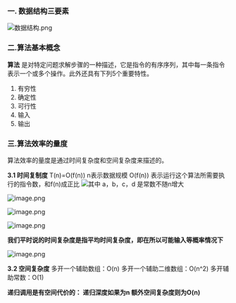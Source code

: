 ### 一. 数据结构三要素

![数据结构.png](https://upload-images.jianshu.io/upload_images/12637001-ffa4ec0b29479f84.png?imageMogr2/auto-orient/strip%7CimageView2/2/w/1240)

### 二.算法基本概念
**算法** 是对特定问题求解步骤的一种描述，它是指令的有序序列，其中每一条指令表示一个或多个操作。此外还具有下列5个重要特性。
1. 有穷性
2. 确定性
3. 可行性
4. 输入
5. 输出

### 三.算法效率的量度
算法效率的量度是通过时间复杂度和空间复杂度来描述的。

**3.1 时间复制度**
  T(n)=O(f(n))  n表示数据规模   O(f(n)) 表示运行这个算法所需要执行的指令数，和f(n)成正比
![其中 a，b，c，d 是常数不随n增大](https://upload-images.jianshu.io/upload_images/12637001-4b8a42d3d817a97b.png?imageMogr2/auto-orient/strip%7CimageView2/2/w/1240)

![image.png](https://upload-images.jianshu.io/upload_images/12637001-1eb2c3776a6456df.png?imageMogr2/auto-orient/strip%7CimageView2/2/w/1240)

![image.png](https://upload-images.jianshu.io/upload_images/12637001-13943e5eb632aee5.png?imageMogr2/auto-orient/strip%7CimageView2/2/w/1240)

![image.png](https://upload-images.jianshu.io/upload_images/12637001-72120fbaf222325f.png?imageMogr2/auto-orient/strip%7CimageView2/2/w/1240)

**我们平时说的时间复杂度是指平均时间复杂度，即在所以可能输入等概率情况下**

![image.png](https://upload-images.jianshu.io/upload_images/12637001-54ad4d074c2647d5.png?imageMogr2/auto-orient/strip%7CimageView2/2/w/1240)


**3.2 空间复杂度**
多开一个辅助数组：O(n)
多开一个辅助二维数组：O(n^2)
多开辅助常数：O(1)

**递归调用是有空间代价的：
递归深度如果为n 额外空间复杂度则为O(n)**
